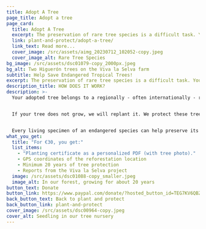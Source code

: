 ```yaml
---
title: Adopt A Tree
page_title: Adopt a tree
page_card:
  title: Adopt A Tree
  excerpt: The preservation of rare tree species is a difficult task. Your support can make a difference.
  link: plant-and-protect/adopt-a-tree/
  link_text: Read more...
  cover_image: /src/assets/aimg_20230712_102052-copy.jpeg
  cover_image_alt: Rare Tree Species
bg_image: /src/assets/dsc01079-copy_2000px.jpeg
bg_alt: Two Higuerón trees on the Viva la Selva farm
subtitle: Help Save Endangered Tropical Trees!
excerpt: The preservation of rare tree species is a difficult task. Your support can make a difference.
description_title: HOW DOES IT WORK?
description: >-
  Your adopted tree belongs to a regionally - often internationally - rare species. We plant it together with other native tree species in a biodiverse ecosystem, providing a home to many animals and plants. This system not only stores carbon more efficiently than monoculture plantations but also offers better living conditions for the trees (soil quality, pest resistance, etc.).


  If your tree does not grow, we will replant it. We protect these trees for at least 20 years.


  Every living specimen of an endangered species can help preserve its kind for the region and the world.
what_you_get:
  title: "For €30, you get:"
  list_items:
    - "Planting certificate as a personalized PDF (with tree photo)."
    - GPS coordinates of the reforestation location
    - Minimum 20 years of tree protection
    - Reports from the Viva la Selva project
  image: /src/assets/dsc01088-copy_smaller.jpeg
  image_alt: In our forest, growing for about 20 years
button_text: Donate
button_link: https://www.paypal.com/donate/?hosted_button_id=TEG7KV6QBZ9DQ
back_button_text: Back to plant and protect
back_button_link: plant-and-protect
cover_image: /src/assets/dsc00964-copy.jpeg
cover_alt: Seedling in our tree nursery
---
```

